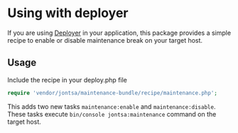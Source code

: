 # Using with deployer

If you are using [Deployer](https://deployer.org) in your application, this package
provides a simple recipe to enable or disable maintenance break on your target host.

## Usage

Include the recipe in your deploy.php file

```php
require 'vendor/jontsa/maintenance-bundle/recipe/maintenance.php';
```

This adds two new tasks `maintenance:enable` and `maintenance:disable`. These tasks
execute `bin/console jontsa:maintenance` command on the target host.
